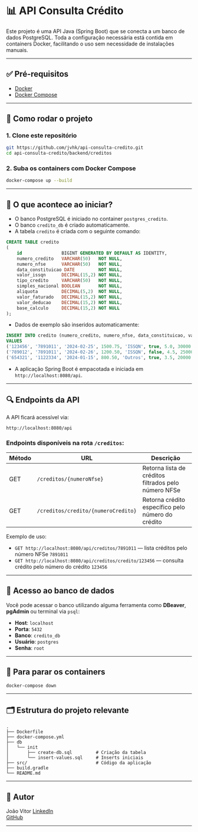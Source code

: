 
# 📊 API Consulta Crédito

Este projeto é uma API Java (Spring Boot) que se conecta a um banco de dados PostgreSQL. Toda a configuração necessária está contida em containers Docker, facilitando o uso sem necessidade de instalações manuais.

---

## ✅ Pré-requisitos

- [Docker](https://www.docker.com/)
- [Docker Compose](https://docs.docker.com/compose/)

---

## 🚀 Como rodar o projeto

### 1. Clone este repositório

```bash
git https://github.com/jvhk/api-consulta-credito.git
cd api-consulta-credito/backend/creditos
```

### 2. Suba os containers com Docker Compose

```bash
docker-compose up --build
```

---

## 🧱 O que acontece ao iniciar?

- O banco PostgreSQL é iniciado no container `postgres_credito`.
- O banco `credito_db` é criado automaticamente.
- A tabela `credito` é criada com o seguinte comando:

```sql
CREATE TABLE credito
(
	id               BIGINT GENERATED BY DEFAULT AS IDENTITY,
	numero_credito   VARCHAR(50)   NOT NULL,
	numero_nfse      VARCHAR(50)   NOT NULL,
	data_constituicao DATE         NOT NULL,
	valor_issqn      DECIMAL(15,2) NOT NULL,
	tipo_credito     VARCHAR(50)   NOT NULL,
	simples_nacional BOOLEAN       NOT NULL,
	aliquota         DECIMAL(5,2)  NOT NULL,
	valor_faturado   DECIMAL(15,2) NOT NULL,
	valor_deducao    DECIMAL(15,2) NOT NULL,
	base_calculo     DECIMAL(15,2) NOT NULL
);
```

- Dados de exemplo são inseridos automaticamente:

```sql
INSERT INTO credito (numero_credito, numero_nfse, data_constituicao, valor_issqn, tipo_credito, simples_nacional, aliquota, valor_faturado, valor_deducao, base_calculo)
VALUES
('123456', '7891011', '2024-02-25', 1500.75, 'ISSQN', true, 5.0, 30000.00, 5000.00, 25000.00),
('789012', '7891011', '2024-02-26', 1200.50, 'ISSQN', false, 4.5, 25000.00, 4000.00, 21000.00),
('654321', '1122334', '2024-01-15', 800.50, 'Outros', true, 3.5, 20000.00, 3000.00, 17000.00);
```

- A aplicação Spring Boot é empacotada e iniciada em `http://localhost:8080/api`.

---

## 🔍 Endpoints da API

A API ficará acessível via:

```
http://localhost:8080/api
```

### Endpoints disponíveis na rota `/creditos`:

| Método | URL                          | Descrição                                     |
|--------|------------------------------|-----------------------------------------------|
| GET    | `/creditos/{numeroNfse}`     | Retorna lista de créditos filtrados pelo número NFSe |
| GET    | `/creditos/credito/{numeroCredito}` | Retorna crédito específico pelo número do crédito  |

Exemplo de uso:

- `GET http://localhost:8080/api/creditos/7891011` — lista créditos pelo número NFSe `7891011`
- `GET http://localhost:8080/api/creditos/credito/123456` — consulta crédito pelo número do crédito `123456`


---

## 🧪 Acesso ao banco de dados

Você pode acessar o banco utilizando alguma ferramenta como **DBeaver**, **pgAdmin** ou terminal via `psql`:

- **Host**: `localhost`
- **Porta**: `5432`
- **Banco**: `credito_db`
- **Usuário**: `postgres`
- **Senha**: `root`

---

## 🧹 Para parar os containers

```bash
docker-compose down
```

---

## 🗂️ Estrutura do projeto relevante

```
.
├── Dockerfile
├── docker-compose.yml
├── db
│   └── init
│       ├── create-db.sql         # Criação da tabela
│       └── insert-values.sql     # Inserts iniciais
├── src/                          # Código da aplicação
├── build.gradle
└── README.md
```

---

## 👤 Autor

João Vitor 
[LinkedIn](https://www.linkedin.com/in/jvhk/)  
[GitHub](https://github.com/jvhk)

---
